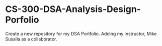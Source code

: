 # CS-300-DSA-Analysis-Design-Porfolio
Create a new repository for my DSA Portfolio.  Adding my instructor, Mike Susalla as a collaborator. 
